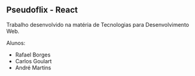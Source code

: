 ## Pseudoflix - React

Trabalho desenvolvido na matéria de Tecnologias para Desenvolvimento Web.

Alunos:
- Rafael Borges
- Carlos Goulart
- André Martins